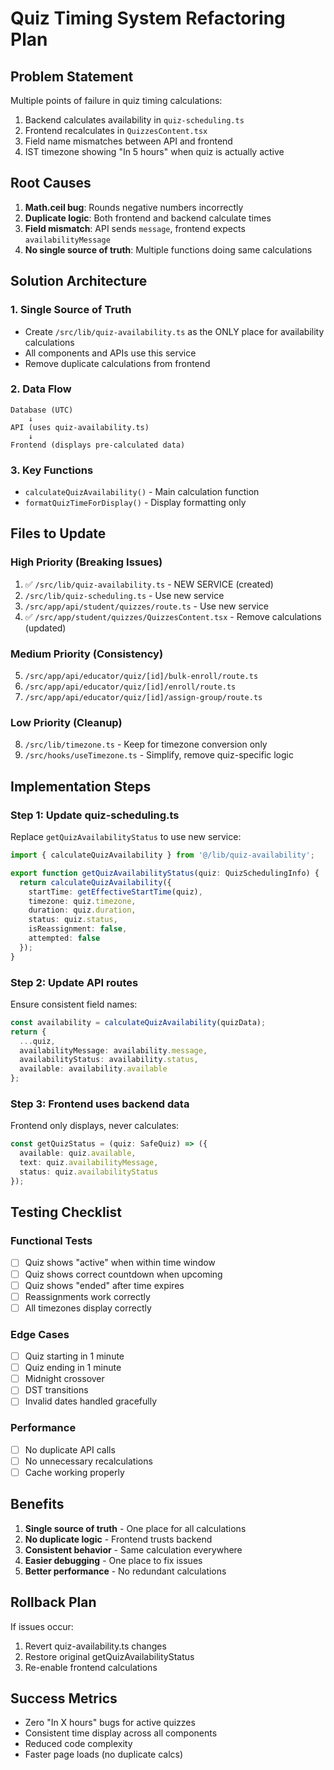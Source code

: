 # Quiz Timing System Refactoring Plan

## Problem Statement
Multiple points of failure in quiz timing calculations:
1. Backend calculates availability in `quiz-scheduling.ts`
2. Frontend recalculates in `QuizzesContent.tsx`
3. Field name mismatches between API and frontend
4. IST timezone showing "In 5 hours" when quiz is actually active

## Root Causes
1. **Math.ceil bug**: Rounds negative numbers incorrectly
2. **Duplicate logic**: Both frontend and backend calculate times
3. **Field mismatch**: API sends `message`, frontend expects `availabilityMessage`
4. **No single source of truth**: Multiple functions doing same calculations

## Solution Architecture

### 1. Single Source of Truth
- Create `/src/lib/quiz-availability.ts` as the ONLY place for availability calculations
- All components and APIs use this service
- Remove duplicate calculations from frontend

### 2. Data Flow
```
Database (UTC) 
    ↓
API (uses quiz-availability.ts)
    ↓
Frontend (displays pre-calculated data)
```

### 3. Key Functions
- `calculateQuizAvailability()` - Main calculation function
- `formatQuizTimeForDisplay()` - Display formatting only

## Files to Update

### High Priority (Breaking Issues)
1. ✅ `/src/lib/quiz-availability.ts` - NEW SERVICE (created)
2. `/src/lib/quiz-scheduling.ts` - Use new service
3. `/src/app/api/student/quizzes/route.ts` - Use new service
4. ✅ `/src/app/student/quizzes/QuizzesContent.tsx` - Remove calculations (updated)

### Medium Priority (Consistency)
5. `/src/app/api/educator/quiz/[id]/bulk-enroll/route.ts`
6. `/src/app/api/educator/quiz/[id]/enroll/route.ts`
7. `/src/app/api/educator/quiz/[id]/assign-group/route.ts`

### Low Priority (Cleanup)
8. `/src/lib/timezone.ts` - Keep for timezone conversion only
9. `/src/hooks/useTimezone.ts` - Simplify, remove quiz-specific logic

## Implementation Steps

### Step 1: Update quiz-scheduling.ts
Replace `getQuizAvailabilityStatus` to use new service:
```typescript
import { calculateQuizAvailability } from '@/lib/quiz-availability';

export function getQuizAvailabilityStatus(quiz: QuizSchedulingInfo) {
  return calculateQuizAvailability({
    startTime: getEffectiveStartTime(quiz),
    timezone: quiz.timezone,
    duration: quiz.duration,
    status: quiz.status,
    isReassignment: false,
    attempted: false
  });
}
```

### Step 2: Update API routes
Ensure consistent field names:
```typescript
const availability = calculateQuizAvailability(quizData);
return {
  ...quiz,
  availabilityMessage: availability.message,
  availabilityStatus: availability.status,
  available: availability.available
};
```

### Step 3: Frontend uses backend data
Frontend only displays, never calculates:
```typescript
const getQuizStatus = (quiz: SafeQuiz) => ({
  available: quiz.available,
  text: quiz.availabilityMessage,
  status: quiz.availabilityStatus
});
```

## Testing Checklist

### Functional Tests
- [ ] Quiz shows "active" when within time window
- [ ] Quiz shows correct countdown when upcoming
- [ ] Quiz shows "ended" after time expires
- [ ] Reassignments work correctly
- [ ] All timezones display correctly

### Edge Cases
- [ ] Quiz starting in 1 minute
- [ ] Quiz ending in 1 minute
- [ ] Midnight crossover
- [ ] DST transitions
- [ ] Invalid dates handled gracefully

### Performance
- [ ] No duplicate API calls
- [ ] No unnecessary recalculations
- [ ] Cache working properly

## Benefits
1. **Single source of truth** - One place for all calculations
2. **No duplicate logic** - Frontend trusts backend
3. **Consistent behavior** - Same calculation everywhere
4. **Easier debugging** - One place to fix issues
5. **Better performance** - No redundant calculations

## Rollback Plan
If issues occur:
1. Revert quiz-availability.ts changes
2. Restore original getQuizAvailabilityStatus
3. Re-enable frontend calculations

## Success Metrics
- Zero "In X hours" bugs for active quizzes
- Consistent time display across all components
- Reduced code complexity
- Faster page loads (no duplicate calcs)